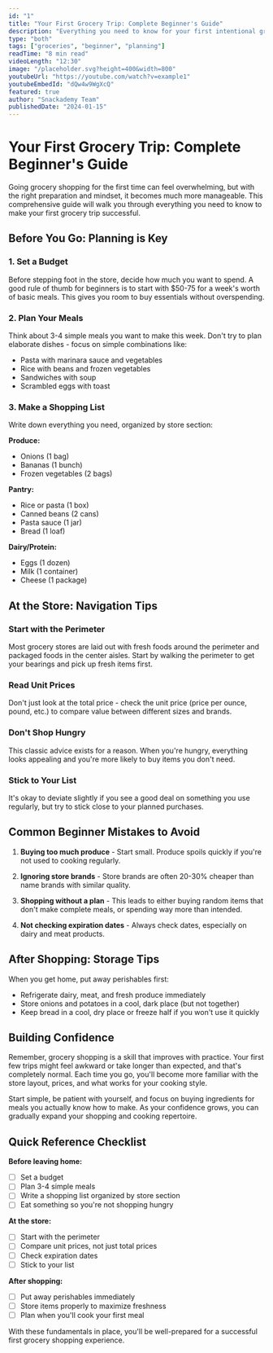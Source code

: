 ```yaml
---
id: "1"
title: "Your First Grocery Trip: Complete Beginner's Guide"
description: "Everything you need to know for your first intentional grocery shopping trip, from planning to execution."
type: "both"
tags: ["groceries", "beginner", "planning"]
readTime: "8 min read"
videoLength: "12:30"
image: "/placeholder.svg?height=400&width=800"
youtubeUrl: "https://youtube.com/watch?v=example1"
youtubeEmbedId: "dQw4w9WgXcQ"
featured: true
author: "Snackademy Team"
publishedDate: "2024-01-15"
---
```


# Your First Grocery Trip: Complete Beginner's Guide

Going grocery shopping for the first time can feel overwhelming, but with the right preparation and mindset, it becomes much more manageable. This comprehensive guide will walk you through everything you need to know to make your first grocery trip successful.

## Before You Go: Planning is Key

### 1. Set a Budget
Before stepping foot in the store, decide how much you want to spend. A good rule of thumb for beginners is to start with $50-75 for a week's worth of basic meals. This gives you room to buy essentials without overspending.

### 2. Plan Your Meals
Think about 3-4 simple meals you want to make this week. Don't try to plan elaborate dishes - focus on simple combinations like:
- Pasta with marinara sauce and vegetables
- Rice with beans and frozen vegetables
- Sandwiches with soup
- Scrambled eggs with toast

### 3. Make a Shopping List
Write down everything you need, organized by store section:

**Produce:**
- Onions (1 bag)
- Bananas (1 bunch)
- Frozen vegetables (2 bags)

**Pantry:**
- Rice or pasta (1 box)
- Canned beans (2 cans)
- Pasta sauce (1 jar)
- Bread (1 loaf)

**Dairy/Protein:**
- Eggs (1 dozen)
- Milk (1 container)
- Cheese (1 package)

## At the Store: Navigation Tips

### Start with the Perimeter
Most grocery stores are laid out with fresh foods around the perimeter and packaged foods in the center aisles. Start by walking the perimeter to get your bearings and pick up fresh items first.

### Read Unit Prices
Don't just look at the total price - check the unit price (price per ounce, pound, etc.) to compare value between different sizes and brands.

### Don't Shop Hungry
This classic advice exists for a reason. When you're hungry, everything looks appealing and you're more likely to buy items you don't need.

### Stick to Your List
It's okay to deviate slightly if you see a good deal on something you use regularly, but try to stick close to your planned purchases.

## Common Beginner Mistakes to Avoid

1. **Buying too much produce** - Start small. Produce spoils quickly if you're not used to cooking regularly.

2. **Ignoring store brands** - Store brands are often 20-30% cheaper than name brands with similar quality.

3. **Shopping without a plan** - This leads to either buying random items that don't make complete meals, or spending way more than intended.

4. **Not checking expiration dates** - Always check dates, especially on dairy and meat products.

## After Shopping: Storage Tips

When you get home, put away perishables first:
- Refrigerate dairy, meat, and fresh produce immediately
- Store onions and potatoes in a cool, dark place (but not together)
- Keep bread in a cool, dry place or freeze half if you won't use it quickly

## Building Confidence

Remember, grocery shopping is a skill that improves with practice. Your first few trips might feel awkward or take longer than expected, and that's completely normal. Each time you go, you'll become more familiar with the store layout, prices, and what works for your cooking style.

Start simple, be patient with yourself, and focus on buying ingredients for meals you actually know how to make. As your confidence grows, you can gradually expand your shopping and cooking repertoire.

## Quick Reference Checklist

**Before leaving home:**
- [ ] Set a budget
- [ ] Plan 3-4 simple meals
- [ ] Write a shopping list organized by store section
- [ ] Eat something so you're not shopping hungry

**At the store:**
- [ ] Start with the perimeter
- [ ] Compare unit prices, not just total prices
- [ ] Check expiration dates
- [ ] Stick to your list

**After shopping:**
- [ ] Put away perishables immediately
- [ ] Store items properly to maximize freshness
- [ ] Plan when you'll cook your first meal

With these fundamentals in place, you'll be well-prepared for a successful first grocery shopping experience.
